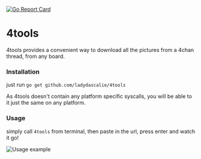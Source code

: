 [![Go Report Card](https://goreportcard.com/badge/github.com/ladydascalie/4tools)](https://goreportcard.com/report/github.com/ladydascalie/4tools)

# 4tools
4tools provides a convenient way to download all the pictures from a 4chan thread, from any board.

### Installation
just run `go get github.com/ladydascalie/4tools`

As 4tools doesn't contain any platform specific syscalls, you will be able to it just the same on any platform.

### Usage
simply call `4tools` from terminal, then paste in the url, press enter and watch it go!

![Usage example](https://i.imgur.com/DbeFA4d.png)
